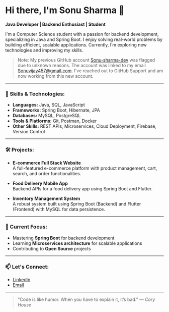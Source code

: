 

<!---
SonuSharmadev/SonuSharmadev is a ✨ special ✨ repository because its `README.md` (this file) appears on your GitHub profile.
You can click the Preview link to take a look at your changes.
--->

# Hi there, I'm Sonu Sharma 👋

**Java Developer | Backend Enthusiast | Student**

I'm a Computer Science student with a passion for backend development, specializing in Java and Spring Boot. I enjoy solving real-world problems by building efficient, scalable applications. Currently, I’m exploring new technologies and improving my skills.

> Note: My previous GitHub account [Sonu-sharma-dev](https://github.com/Sonu-sharma-dev) was flagged due to unknown reasons. The account was linked to my email Sonuvijay457@gmail.com. I've reached out to GitHub Support and am now working from this new account.

---

### 🚀 Skills & Technologies:
- **Languages:** Java, SQL, JavaScript
- **Frameworks:** Spring Boot, Hibernate, JPA
- **Databases:** MySQL, PostgreSQL
- **Tools & Platforms:** Git, Postman, Docker
- **Other Skills:** REST APIs, Microservices, Cloud Deployment, Firebase, Version Control

---

### 🛠️ Projects:
- **E-commerce Full Stack Website**  
  A full-featured e-commerce platform with product management, cart, search, and order functionalities.

- **Food Delivery Mobile App**  
  Backend APIs for a food delivery app using Spring Boot and Flutter.

- **Inventory Management System**  
  A robust system built using Spring Boot (Backend) and Flutter (Frontend) with MySQL for data persistence.

---

### 🎯 Current Focus:
- Mastering **Spring Boot** for backend development
- Learning **Microservices architecture** for scalable applications
- Contributing to **Open Source** projects

---

### 📫 Let's Connect:
- [LinkedIn](https://www.linkedin.com/in/sharma-sonu/)
- [Email](sonuvijay457@gmail.com)

---

> "Code is like humor. When you have to explain it, it’s bad." — *Cory House*
